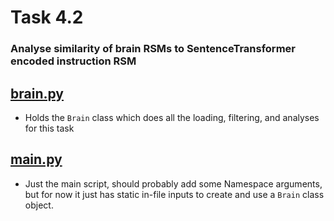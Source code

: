 # Task 4.2
### Analyse similarity of brain RSMs to SentenceTransformer encoded instruction RSM

## [brain.py](./brain.py)
- Holds the `Brain` class which does all the loading, filtering, and analyses for this task

## [main.py](./main.py)
- Just the main script, should probably add some Namespace arguments, but for now it just has static in-file inputs to create and use a `Brain` class object. 